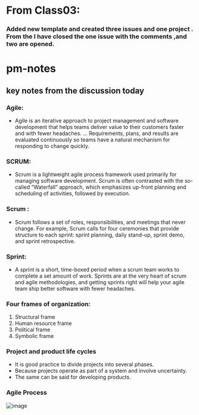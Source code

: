 # From Class03:
### Added new template and created three issues and one project . From the I have closed the one issue with the comments ,and two are opened.
# pm-notes
## key notes from the discussion today
### Agile: 
* Agile is an iterative approach to project management and software development that helps teams deliver value to their customers faster and with fewer headaches. ... Requirements, plans, and results are evaluated continuously so teams have a natural mechanism for responding to change quickly.
### SCRUM:
* Scrum is a lightweight agile process framework used primarily for managing software development. Scrum is often contrasted with the so-called “Waterfall” approach, which emphasizes up-front planning and scheduling of activities, followed by execution.
### Scrum :
* Scrum follows a set of roles, responsibilities, and meetings that never change. For example, Scrum calls for four ceremonies that provide structure to each sprint: sprint planning, daily stand-up, sprint demo, and sprint retrospective.
### Sprint:
* A sprint is a short, time-boxed period when a scrum team works to complete a set amount of work. Sprints are at the very heart of scrum and agile methodologies, and getting sprints right will help your agile team ship better software with fewer headaches.
### Four frames of organization:
1. Structural frame
2. Human resource frame
3. Political frame
4. Symbolic frame
### Project and product life cycles
* It is good practice to divide projects into several phases.
* Because projects operate as part of a system and involve uncertainty.
* The same can be said for developing products.

### Agile Process

![image](https://user-images.githubusercontent.com/77756728/118032353-30e2c400-b32d-11eb-9a3a-295e0f166b96.png)

